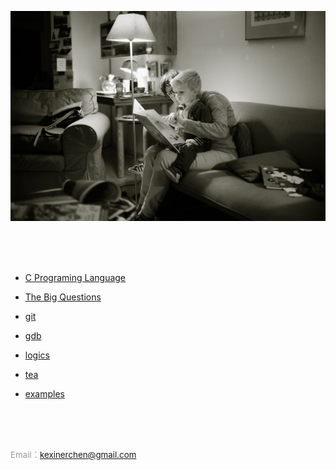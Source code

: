 
![reading](https://raw.githubusercontent.com/kexinerchen/kexinerchen.github.io/master/_posts/assets/reading.jpg)

<br>
<br>
<br>


- [C Programing Language](_posts/2020-04-11-c_programing_language.md)

- [The Big Questions](_posts/2020-04-15-big_questions.md)

- [git](_posts/2020-04-11-git.md)

- [gdb](_posts/2020-04-11-gdb.md)

- [logics](_posts/2020-07-31-logics.md)

- [tea](_posts/2020-08-08-tea.md)



- [examples](_posts/2020-04-11-examples.md)


<br>
<br>
<br>

<span style="color:#999999; font-size:10pt"> Email：kexinerchen@gmail.com </span>

<br>
